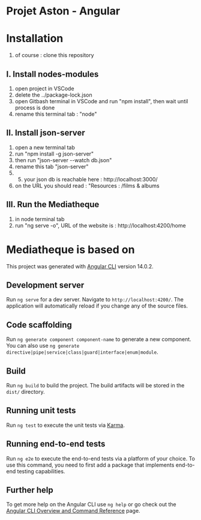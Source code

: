 # Projet Aston - Angular

# Installation

1. of course : clone this repository

## I. Install nodes-modules

1. open project in VSCode
2. delete the ../package-lock.json
3. open Gitbash terminal in VSCode and run "npm install", then wait until process is done
4. rename this terminal tab : "node"

## II. Install json-server
1. open a new terminal tab
2. run "npm install -g json-server"
3. then run "json-server --watch db.json"
4. rename this tab "json-server"
5. 5. your json db is reachable here : http://localhost:3000/
6. on the URL you should read : "Resources : /films & albums

## III. Run the Mediatheque 
1. in node terminal tab
2. run "ng serve -o", URL of the website is : http://localhost:4200/home

# Mediatheque is based on

This project was generated with [Angular CLI](https://github.com/angular/angular-cli) version 14.0.2.

## Development server

Run `ng serve` for a dev server. Navigate to `http://localhost:4200/`. The application will automatically reload if you change any of the source files.

## Code scaffolding

Run `ng generate component component-name` to generate a new component. You can also use `ng generate directive|pipe|service|class|guard|interface|enum|module`.

## Build

Run `ng build` to build the project. The build artifacts will be stored in the `dist/` directory.

## Running unit tests

Run `ng test` to execute the unit tests via [Karma](https://karma-runner.github.io).

## Running end-to-end tests

Run `ng e2e` to execute the end-to-end tests via a platform of your choice. To use this command, you need to first add a package that implements end-to-end testing capabilities.

## Further help

To get more help on the Angular CLI use `ng help` or go check out the [Angular CLI Overview and Command Reference](https://angular.io/cli) page.
